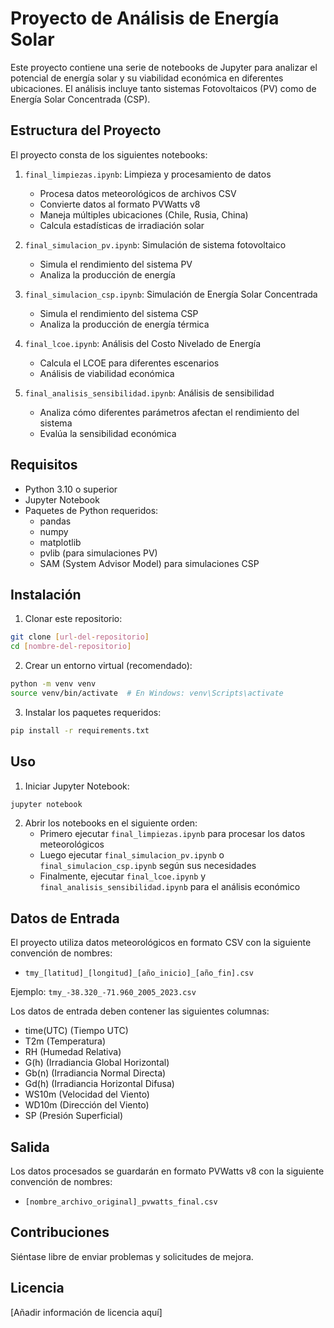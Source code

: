 # Proyecto de Análisis de Energía Solar

Este proyecto contiene una serie de notebooks de Jupyter para analizar el potencial de energía solar y su viabilidad económica en diferentes ubicaciones. El análisis incluye tanto sistemas Fotovoltaicos (PV) como de Energía Solar Concentrada (CSP).

## Estructura del Proyecto

El proyecto consta de los siguientes notebooks:

1. `final_limpiezas.ipynb`: Limpieza y procesamiento de datos
   - Procesa datos meteorológicos de archivos CSV
   - Convierte datos al formato PVWatts v8
   - Maneja múltiples ubicaciones (Chile, Rusia, China)
   - Calcula estadísticas de irradiación solar

2. `final_simulacion_pv.ipynb`: Simulación de sistema fotovoltaico
   - Simula el rendimiento del sistema PV
   - Analiza la producción de energía

3. `final_simulacion_csp.ipynb`: Simulación de Energía Solar Concentrada
   - Simula el rendimiento del sistema CSP
   - Analiza la producción de energía térmica

4. `final_lcoe.ipynb`: Análisis del Costo Nivelado de Energía
   - Calcula el LCOE para diferentes escenarios
   - Análisis de viabilidad económica

5. `final_analisis_sensibilidad.ipynb`: Análisis de sensibilidad
   - Analiza cómo diferentes parámetros afectan el rendimiento del sistema
   - Evalúa la sensibilidad económica

## Requisitos

- Python 3.10 o superior
- Jupyter Notebook
- Paquetes de Python requeridos:
  - pandas
  - numpy
  - matplotlib
  - pvlib (para simulaciones PV)
  - SAM (System Advisor Model) para simulaciones CSP

## Instalación

1. Clonar este repositorio:
```bash
git clone [url-del-repositorio]
cd [nombre-del-repositorio]
```

2. Crear un entorno virtual (recomendado):
```bash
python -m venv venv
source venv/bin/activate  # En Windows: venv\Scripts\activate
```

3. Instalar los paquetes requeridos:
```bash
pip install -r requirements.txt
```

## Uso

1. Iniciar Jupyter Notebook:
```bash
jupyter notebook
```

2. Abrir los notebooks en el siguiente orden:
   - Primero ejecutar `final_limpiezas.ipynb` para procesar los datos meteorológicos
   - Luego ejecutar `final_simulacion_pv.ipynb` o `final_simulacion_csp.ipynb` según sus necesidades
   - Finalmente, ejecutar `final_lcoe.ipynb` y `final_analisis_sensibilidad.ipynb` para el análisis económico

## Datos de Entrada

El proyecto utiliza datos meteorológicos en formato CSV con la siguiente convención de nombres:
- `tmy_[latitud]_[longitud]_[año_inicio]_[año_fin].csv`

Ejemplo: `tmy_-38.320_-71.960_2005_2023.csv`

Los datos de entrada deben contener las siguientes columnas:
- time(UTC) (Tiempo UTC)
- T2m (Temperatura)
- RH (Humedad Relativa)
- G(h) (Irradiancia Global Horizontal)
- Gb(n) (Irradiancia Normal Directa)
- Gd(h) (Irradiancia Horizontal Difusa)
- WS10m (Velocidad del Viento)
- WD10m (Dirección del Viento)
- SP (Presión Superficial)

## Salida

Los datos procesados se guardarán en formato PVWatts v8 con la siguiente convención de nombres:
- `[nombre_archivo_original]_pvwatts_final.csv`

## Contribuciones

Siéntase libre de enviar problemas y solicitudes de mejora.

## Licencia

[Añadir información de licencia aquí]

